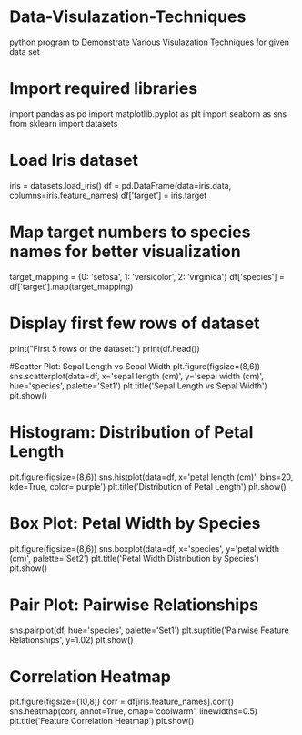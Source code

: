 # Data-Visulazation-Techniques
python program to Demonstrate Various Visulazation Techniques for given data set


# Import required libraries
import pandas as pd
import matplotlib.pyplot as plt
import seaborn as sns
from sklearn import datasets

# Load Iris dataset
iris = datasets.load_iris()
df = pd.DataFrame(data=iris.data, columns=iris.feature_names)
df['target'] = iris.target

# Map target numbers to species names for better visualization
target_mapping = {0: 'setosa', 1: 'versicolor', 2: 'virginica'}
df['species'] = df['target'].map(target_mapping)

# Display first few rows of dataset
print("First 5 rows of the dataset:")
print(df.head())

#Scatter Plot: Sepal Length vs Sepal Width
plt.figure(figsize=(8,6))
sns.scatterplot(data=df, x='sepal length (cm)', y='sepal width (cm)', hue='species', palette='Set1')
plt.title('Sepal Length vs Sepal Width')
plt.show()

#  Histogram: Distribution of Petal Length
plt.figure(figsize=(8,6))
sns.histplot(data=df, x='petal length (cm)', bins=20, kde=True, color='purple')
plt.title('Distribution of Petal Length')
plt.show()

# Box Plot: Petal Width by Species
plt.figure(figsize=(8,6))
sns.boxplot(data=df, x='species', y='petal width (cm)', palette='Set2')
plt.title('Petal Width Distribution by Species')
plt.show()

# Pair Plot: Pairwise Relationships
sns.pairplot(df, hue='species', palette='Set1')
plt.suptitle('Pairwise Feature Relationships', y=1.02)
plt.show()

# Correlation Heatmap
plt.figure(figsize=(10,8))
corr = df[iris.feature_names].corr()
sns.heatmap(corr, annot=True, cmap='coolwarm', linewidths=0.5)
plt.title('Feature Correlation Heatmap')
plt.show()

